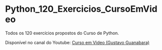 # Python_120_Exercicios_CursoEmVideo
Todos os 120 exercícios propostos do Curso de Python. 

Disponível no canal do Youtube: [Curso em Video (Gustavo Guanabara)](https://www.youtube.com/playlist?list=PLHz_AreHm4dm6wYOIW20Nyg12TAjmMGT-)
